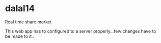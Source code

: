 dalal14
=======

Real time share market




This web app has to configured to a server properly...few changes have to be made to it..
